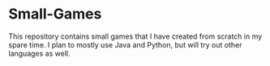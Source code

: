 # Small-Games
This repository contains small games that I have created from scratch in my spare time. I plan to mostly use Java and Python, but will try out other languages as well.